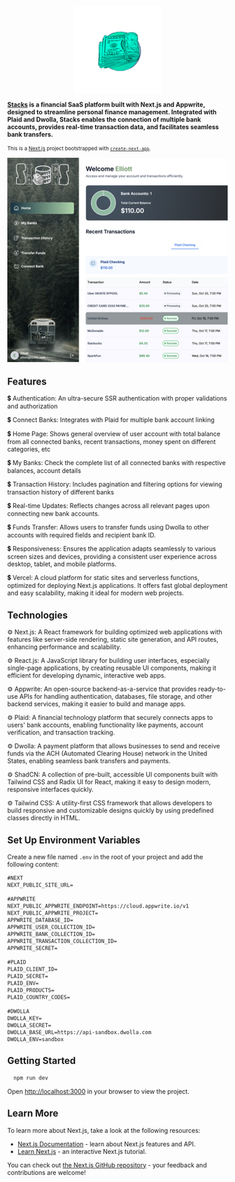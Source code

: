 <p align="center">
  <img src="./public/assets/wad.png" alt="cash" width="200" height="200">
</p>


<strong>[Stacks](https://banking-app-drab-beta.vercel.app/) is a financial SaaS platform built with Next.js and Appwrite, designed to streamline personal finance management. Integrated with Plaid and Dwolla, Stacks enables the connection of multiple bank accounts, provides real-time transaction data, and facilitates seamless bank transfers.</strong>

<small>This is a [Next.js](https://nextjs.org) project bootstrapped with [`create-next-app`](https://nextjs.org/docs/app/api-reference/cli/create-next-app).</small>

![](./public/assets/home.png)

## Features

💲 Authentication: An ultra-secure SSR authentication with proper validations and authorization

💲 Connect Banks: Integrates with Plaid for multiple bank account linking

💲 Home Page: Shows general overview of user account with total balance from all connected banks, recent transactions, money spent on different categories, etc

💲 My Banks: Check the complete list of all connected banks with respective balances, account details

💲 Transaction History: Includes pagination and filtering options for viewing transaction history of different banks

💲 Real-time Updates: Reflects changes across all relevant pages upon connecting new bank accounts.

💲 Funds Transfer: Allows users to transfer funds using Dwolla to other accounts with required fields and recipient bank ID.

💲 Responsiveness: Ensures the application adapts seamlessly to various screen sizes and devices, providing a consistent user experience across desktop, tablet, and mobile platforms.

💲 Vercel:
A cloud platform for static sites and serverless functions, optimized for deploying Next.js applications. It offers fast global deployment and easy scalability, making it ideal for modern web projects.

## Technologies
⚙️ Next.js:
A React framework for building optimized web applications with features like server-side rendering, static site generation, and API routes, enhancing performance and scalability.

⚙️ React.js:
A JavaScript library for building user interfaces, especially single-page applications, by creating reusable UI components, making it efficient for developing dynamic, interactive web apps. 

⚙️ Appwrite: An open-source backend-as-a-service that provides ready-to-use APIs for handling authentication, databases, file storage, and other backend services, making it easier to build and manage apps.

⚙️ Plaid:
A financial technology platform that securely connects apps to users' bank accounts, enabling functionality like payments, account verification, and transaction tracking.

⚙️ Dwolla:
A payment platform that allows businesses to send and receive funds via the ACH (Automated Clearing House) network in the United States, enabling seamless bank transfers and payments.

⚙️ ShadCN:
A collection of pre-built, accessible UI components built with Tailwind CSS and Radix UI for React, making it easy to design modern, responsive interfaces quickly.

⚙️ Tailwind CSS:
A utility-first CSS framework that allows developers to build responsive and customizable designs quickly by using predefined classes directly in HTML.

## Set Up Environment Variables

Create a new file named `.env` in the root of your project and add the following content:

```env
#NEXT
NEXT_PUBLIC_SITE_URL=

#APPWRITE
NEXT_PUBLIC_APPWRITE_ENDPOINT=https://cloud.appwrite.io/v1
NEXT_PUBLIC_APPWRITE_PROJECT=
APPWRITE_DATABASE_ID=
APPWRITE_USER_COLLECTION_ID=
APPWRITE_BANK_COLLECTION_ID=
APPWRITE_TRANSACTION_COLLECTION_ID=
APPWRITE_SECRET=

#PLAID
PLAID_CLIENT_ID=
PLAID_SECRET=
PLAID_ENV=
PLAID_PRODUCTS=
PLAID_COUNTRY_CODES=

#DWOLLA
DWOLLA_KEY=
DWOLLA_SECRET=
DWOLLA_BASE_URL=https://api-sandbox.dwolla.com
DWOLLA_ENV=sandbox
```

## Getting Started

```bash
  npm run dev
```
Open [http://localhost:3000](http://localhost:3000) in your browser to view the project.


## Learn More

To learn more about Next.js, take a look at the following resources:

- [Next.js Documentation](https://nextjs.org/docs) - learn about Next.js features and API.
- [Learn Next.js](https://nextjs.org/learn) - an interactive Next.js tutorial.

You can check out [the Next.js GitHub repository](https://github.com/vercel/next.js) - your feedback and contributions are welcome!
